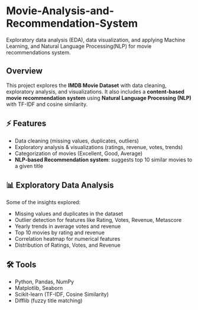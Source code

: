 # Movie-Analysis-and-Recommendation-System
Exploratory data analysis (EDA), data visualization, and applying Machine Learning, and Natural Language Processing(NLP) for movie recommendations system.

## Overview
This project explores the **IMDB Movie Dataset** with data cleaning, exploratory analysis, and visualizations. It also includes a **content-based movie recommendation system** using **Natural Language Processing (NLP)** with TF-IDF and cosine similarity.

## ⚡ Features
- Data cleaning (missing values, duplicates, outliers)  
- Exploratory analysis & visualizations (ratings, revenue, votes, trends)  
- Categorization of movies (Excellent, Good, Average)  
- **NLP-based Recommendation system**: suggests top 10 similar movies to a given title

## 📊 Exploratory Data Analysis
Some of the insights explored:
- Missing values and duplicates in the dataset
- Outlier detection for features like Rating, Votes, Revenue, Metascore
- Yearly trends in average votes and revenue
- Top 10 movies by rating and revenue
- Correlation heatmap for numerical features
- Distribution of Ratings, Votes, and Revenue

## 🛠️ Tools
- Python, Pandas, NumPy  
- Matplotlib, Seaborn  
- Scikit-learn (TF-IDF, Cosine Similarity)  
- Difflib (fuzzy title matching)  
